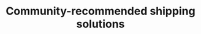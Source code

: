 ---
layout: data-source-index
title: Community-recommended shipping solutions
permalink: /data-sources/community-shippers/
---